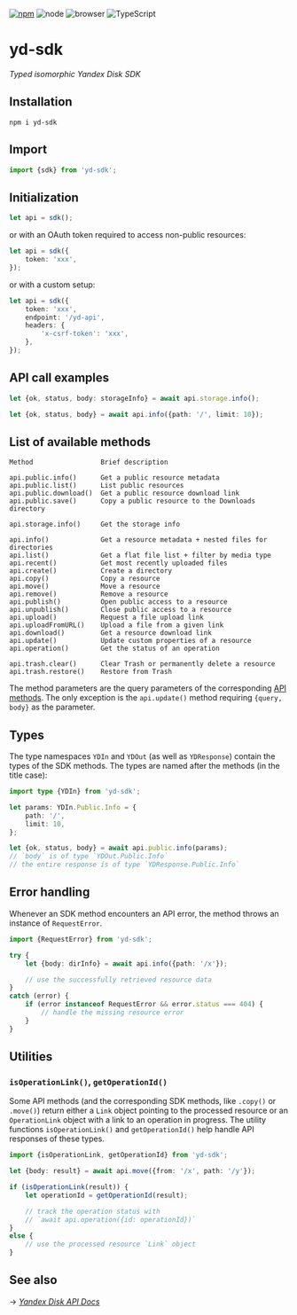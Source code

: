 [![npm](https://img.shields.io/npm/v/yd-sdk?labelColor=royalblue&color=royalblue&style=flat-square)](https://www.npmjs.com/package/yd-sdk) ![node](https://img.shields.io/badge/node-✓-345?labelColor=345&color=345&style=flat-square) ![browser](https://img.shields.io/badge/browser-✓-345?labelColor=345&color=345&style=flat-square) ![TypeScript](https://img.shields.io/badge/TypeScript-✓-345?labelColor=345&color=345&style=flat-square)

# yd-sdk

*Typed isomorphic Yandex Disk SDK*

## Installation

```
npm i yd-sdk
```

## Import

```ts
import {sdk} from 'yd-sdk';
```

## Initialization

```ts
let api = sdk();
```

or with an OAuth token required to access non-public resources:

```ts
let api = sdk({
    token: 'xxx',
});
```

or with a custom setup:

```ts
let api = sdk({
    token: 'xxx',
    endpoint: '/yd-api',
    headers: {
        'x-csrf-token': 'xxx',
    },
});
```

## API call examples

```ts
let {ok, status, body: storageInfo} = await api.storage.info();
```

```ts
let {ok, status, body} = await api.info({path: '/', limit: 10});
```

## List of available methods

```
Method                 Brief description

api.public.info()      Get a public resource metadata
api.public.list()      List public resources
api.public.download()  Get a public resource download link
api.public.save()      Copy a public resource to the Downloads directory

api.storage.info()     Get the storage info

api.info()             Get a resource metadata + nested files for directories
api.list()             Get a flat file list + filter by media type
api.recent()           Get most recently uploaded files
api.create()           Create a directory
api.copy()             Copy a resource
api.move()             Move a resource
api.remove()           Remove a resource
api.publish()          Open public access to a resource
api.unpublish()        Close public access to a resource
api.upload()           Request a file upload link
api.uploadFromURL()    Upload a file from a given link
api.download()         Get a resource download link
api.update()           Update custom properties of a resource
api.operation()        Get the status of an operation

api.trash.clear()      Clear Trash or permanently delete a resource
api.trash.restore()    Restore from Trash
```

The method parameters are the query parameters of the corresponding [API methods](https://yandex.com/dev/disk-api/doc/en/). The only exception is the `api.update()` method requiring `{query, body}` as the parameter.

## Types

The type namespaces `YDIn` and `YDOut` (as well as `YDResponse`) contain the types of the SDK methods. The types are named after the methods (in the title case):

```ts
import type {YDIn} from 'yd-sdk';

let params: YDIn.Public.Info = {
    path: '/',
    limit: 10,
};

let {ok, status, body} = await api.public.info(params);
// `body` is of type `YDOut.Public.Info`
// the entire response is of type `YDResponse.Public.Info`
```

## Error handling

Whenever an SDK method encounters an API error, the method throws an instance of `RequestError`.

```ts
import {RequestError} from 'yd-sdk';

try {
    let {body: dirInfo} = await api.info({path: '/x'});

    // use the successfully retrieved resource data
}
catch (error) {
    if (error instanceof RequestError && error.status === 404) {
        // handle the missing resource error
    }
}
```

## Utilities

### `isOperationLink()`, `getOperationId()`

Some API methods (and the corresponding SDK methods, like `.copy()` or `.move()`) return either a `Link` object pointing to the processed resource or an `OperationLink` object with a link to an operation in progress. The utility functions `isOperationLink()` and `getOperationId()` help handle API responses of these types.

```ts
import {isOperationLink, getOperationId} from 'yd-sdk';

let {body: result} = await api.move({from: '/x', path: '/y'});

if (isOperationLink(result)) {
    let operationId = getOperationId(result);

    // track the operation status with
    // `await api.operation({id: operationId})`
}
else {
    // use the processed resource `Link` object
}
```

## See also

&rarr; [*Yandex Disk API Docs*](https://yandex.com/dev/disk-api/doc/en/)
